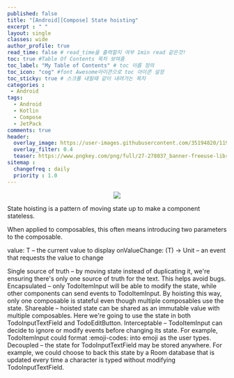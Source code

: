 ```yaml
---
published: false
title: "[Android][Compose] State hoisting"	
excerpt : " "	
layout: single	
classes: wide
author_profile: true	
read_time: false # read_time을 출력할지 여부 1min read 같은것!	
toc: true #Table Of Contents 목차 보여줌	
toc_label: "My Table of Contents" # toc 이름 정의	
toc_icon: "cog" #font Awesome아이콘으로 toc 아이콘 설정	
toc_sticky: true # 스크롤 내릴때 같이 내려가는 목차	
categories :	
 - Android	
tags: 	
  - Android
  - Kotlin
  - Compose
  - JetPack
comments: true	
header:
  overlay_image: https://user-images.githubusercontent.com/35194820/119770376-18f76c80-bef7-11eb-8b3e-abca9300d1c1.gif
  overlay_filter: 0.4
  teaser: https://www.pngkey.com/png/full/27-278037_banner-freeuse-library-android-transparent-app-android-development.png
sitemap :	
  changefreq : daily	
  priority : 1.0	
---
```


<div align="center">
<img src="https://user-images.githubusercontent.com/35194820/120804010-1fcd5180-c57f-11eb-9863-f632f74bbf86.jpg">
</div>

State hoisting is a pattern of moving state up to make a component stateless.

When applied to composables, this often means introducing two parameters to the composable.

value: T – the current value to display
onValueChange: (T) -> Unit – an event that requests the value to change

Single source of truth – by moving state instead of duplicating it, we're ensuring there's only one source of truth for the text. This helps avoid bugs.
Encapsulated – only TodoItemInput will be able to modify the state, while other components can send events to TodoItemInput. By hoisting this way, only one composable is stateful even though multiple composables use the state.
Shareable – hoisted state can be shared as an immutable value with multiple composables. Here we're going to use the state in both TodoInputTextField and TodoEditButton.
Interceptable – TodoItemInput can decide to ignore or modify events before changing its state. For example, TodoItemInput could format :emoji-codes: into emoji as the user types.
Decoupled – the state for TodoInputTextField may be stored anywhere. For example, we could choose to back this state by a Room database that is updated every time a character is typed without modifying TodoInputTextField.